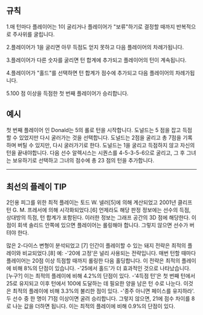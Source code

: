 ## 규칙

1.매 턴마다 플레이어는 1이 굴리거나 플레이어가 "보류"하기로 결정할 때까지 반복적으로 주사위를 굴립니다.

2.플레이어가 1을 굴리면 아무 득점도 얻지 못하고 다음 플레이어의 차례가됩니다.

3.플레이어가 다른 숫자를 굴리면 턴 합계에 추가되고 플레이어의 턴이 계속됩니다.

4.플레이어가 "홀드"를 선택하면 턴 합계가 점수에 추가되고 다음 플레이어의 차례가됩니다.

5.100 점 이상을 득점한 첫 번째 플레이어가 승리합니다.

## 예시

 첫 번째 플레이어 인 Donald는 5의 롤로 턴을 시작합니다. 도널드는 5 점을 잡고 득점 할 수 있었지만 다시 굴러가는 것을 선택합니다. 도널드는 2점을 굴리고 총 7점을 기록하며 버틸 수 있지만, 다시 굴러가기로 한다. 도널드는 1을 굴리고 득점하지 않고 자신의 턴을 끝내야합니다. 다음 선수 알렉시스는 시퀀스를 4-5-3-5-6으로 굴리고, 그 후 그녀는 보유하기로 선택하고 그녀의 점수에 총 23 점의 턴을 추가합니다.

* * *

## 최선의 플레이 TIP

2인용 피그를 위한 최적 플레이는 토드 W. 넬러[5]에 의해 계산되었고 2001년 클리프턴 G. M. 프레서에 의해 시각화되었다.[6] 언제라도 해당 판정 정보에는 선수의 득점, 상대방의 득점, 턴 합계가 포함된다. 이러한 정보는 그래프 공간의 3D 점에 해당한다. 이 점이 회색 솔리드 안쪽에 있으면 플레이어는 롤링해야 합니다. 그렇지 않으면 선수가 버텨야 한다.


많은 2-다이스 변형이 분석되었고 [7] 인간이 플레이할 수 있는 돼지 전략은 최적의 플레이와 비교되었다.[8] 예: -'20에 고정'은 널리 사용되는 전략입니다. 매번 턴할 때마다 플레이어는 20점 이상 득점할 때까지 롤링한 다음 홀딩합니다. 
이 전략은 최적의 플레이에 비해 8%의 단점이 있습니다. 
-'25에서 홀드'가 더 효과적인 것으로 나타났습니다. [누구?] 이는 최적의 플레이에 비해 4.2%의 단점이 있다. 
-'4득점 턴'은 첫 번째 턴에서 25로 유지되고 이후 턴에서 100에 도달하는 데 필요한 양을 남은 턴 수로 나눈다. 이것은 최적의 플레이에 비해 3.3%의 불리한 점이 있다. 
-'종주 아니면 페이스를 유지하라'. 두 선수 중 한 명이 71점 이상이면 굴려 승리합니다. 그렇지 않으면, 21에 점수 차이를 8로 나눈 값을 더하면 됩니다. 이는 최적의 플레이에 비해 0.9%의 단점이 있다.
